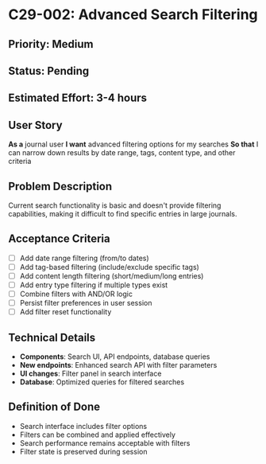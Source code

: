# C29-002: Advanced Search Filtering

## Priority: Medium
## Status: Pending
## Estimated Effort: 3-4 hours

## User Story
**As a** journal user
**I want** advanced filtering options for my searches
**So that** I can narrow down results by date range, tags, content type, and other criteria

## Problem Description
Current search functionality is basic and doesn't provide filtering capabilities, making it difficult to find specific entries in large journals.

## Acceptance Criteria
- [ ] Add date range filtering (from/to dates)
- [ ] Add tag-based filtering (include/exclude specific tags)
- [ ] Add content length filtering (short/medium/long entries)
- [ ] Add entry type filtering if multiple types exist
- [ ] Combine filters with AND/OR logic
- [ ] Persist filter preferences in user session
- [ ] Add filter reset functionality

## Technical Details
- **Components**: Search UI, API endpoints, database queries
- **New endpoints**: Enhanced search API with filter parameters
- **UI changes**: Filter panel in search interface
- **Database**: Optimized queries for filtered searches

## Definition of Done
- Search interface includes filter options
- Filters can be combined and applied effectively
- Search performance remains acceptable with filters
- Filter state is preserved during session
